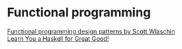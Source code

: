 # Functional programming
[Functional programming design patterns by Scott Wlaschin](https://vimeo.com/113588389)  
[Learn You a Haskell for Great Good!](http://learnyouahaskell.com/)
